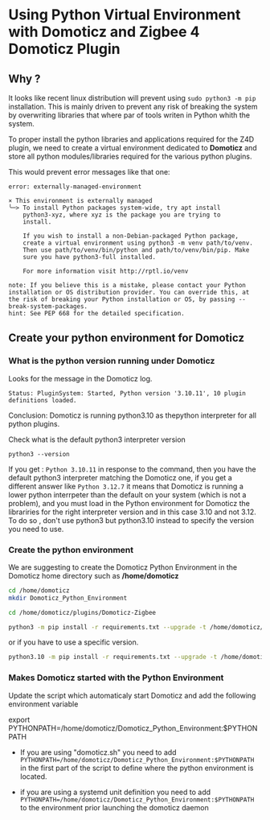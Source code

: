 # Using Python Virtual Environment with Domoticz and Zigbee 4 Domoticz Plugin

## Why ?

It looks like recent linux distribution will prevent using `sudo python3 -m pip` installation. This is mainly driven to prevent any risk of breaking the system by overwriting libraries that where par of tools writen in Python whith the system.

To proper install the python libraries and applications required for the Z4D plugin, we need to create a virtual environment dedicated to __Domoticz__ and store all python modules/libraries required for the various python plugins.

This would prevent error messages like that one:

```log
error: externally-managed-environment

× This environment is externally managed
╰─> To install Python packages system-wide, try apt install
    python3-xyz, where xyz is the package you are trying to
    install.

    If you wish to install a non-Debian-packaged Python package,
    create a virtual environment using python3 -m venv path/to/venv.
    Then use path/to/venv/bin/python and path/to/venv/bin/pip. Make
    sure you have python3-full installed.

    For more information visit http://rptl.io/venv

note: If you believe this is a mistake, please contact your Python installation or OS distribution provider. You can override this, at the risk of breaking your Python installation or OS, by passing --break-system-packages.
hint: See PEP 668 for the detailed specification.
```

## Create your python environment for Domoticz

### What is the python version running under Domoticz

Looks for the message in the Domoticz log.

`Status: PluginSystem: Started, Python version '3.10.11', 10 plugin definitions loaded.`

Conclusion: Domoticz is running python3.10 as thepython interpreter for all python plugins.

Check what is the default python3 interpreter version

`python3 --version`

If you get : `Python 3.10.11` in response to the command, then you have the default python3 interpreter matching the Domoticz one, if you get a different answer like `Python 3.12.7` it means that Domoticz is running a lower python interrpeter than the default on your system (which is not a problem), and you must load in the Python environment for Domoticz the librariries for the right interpreter version and in this case 3.10 and not 3.12. To do so , don't use python3 but python3.10 instead to specify the version you need to use.

### Create the python environment

We are suggesting to create the Domoticz Python Environment in the Domoticz home directory such as __/home/domoticz__

```bash
cd /home/domoticz
mkdir Domoticz_Python_Environment
```

```bash
cd /home/domoticz/plugins/Domoticz-Zigbee
````

```bash
python3 -m pip install -r requirements.txt --upgrade -t /home/domoticz/Domoticz_Python_Environment
```

or if you have to use a specific version.

```bash
python3.10 -m pip install -r requirements.txt --upgrade -t /home/domoticz/Domoticz_Python_Environment
```

### Makes Domoticz started with the Python Environment

Update the script which automaticaly start Domoticz and add the following environment variable

export PYTHONPATH=/home/domoticz/Domoticz_Python_Environment:$PYTHONPATH

* If you are using "domoticz.sh" you need to add `PYTHONPATH=/home/domoticz/Domoticz_Python_Environment:$PYTHONPATH` in the first part of the script to define where the python environment is located.

* if you are using a systemd unit definition you need to add `PYTHONPATH=/home/domoticz/Domoticz_Python_Environment:$PYTHONPATH` to the environment prior launching the domoticz daemon
